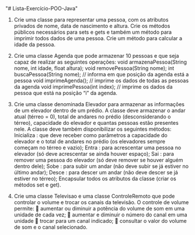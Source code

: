 "# Lista-Exercício-POO-Java" 

1. Crie uma classe para representar uma pessoa, com os atributos privados de nome, data de nascimento e altura. Crie os métodos públicos necessários para sets e gets e também um método para imprimir todos dados de uma pessoa. Crie um método para calcular a idade da pessoa.


2. Crie uma classe Agenda que pode armazenar 10 pessoas e que seja capaz de realizar as seguintes operações:
   void armazenaPessoa(String nome, int idade, float altura);
   void removePessoa(String nome);
   int buscaPessoa(String nome); // informa em que posição da agenda está a pessoa
   void imprimeAgenda(); // imprime os dados de todas as pessoas da agenda
   void imprimePessoa(int index); // imprime os dados da pessoa que está na posição “i” da agenda.


3. Crie uma classe denominada Elevador para armazenar as informações de um elevador dentro de um prédio. A classe deve armazenar o andar atual (térreo = 0), total de andares no prédio (desconsiderando o térreo), capacidade do elevador e quantas pessoas estão presentes nele. A classe deve também disponibilizar os seguintes métodos:
   Inicializa : que deve receber como parâmetros a capacidade do elevador e o total de andares no prédio (os elevadores sempre começam no térreo e vazio);
   Entra : para acrescentar uma pessoa no elevador (só deve acrescentar se ainda houver espaço);
   Sai : para remover uma pessoa do elevador (só deve remover se houver alguém dentro dele);
   Sobe : para subir um andar (não deve subir se já estiver no último andar);
   Desce : para descer um andar (não deve descer se já estiver no térreo);
   Encapsular todos os atributos da classe (criar os métodos set e get).


4. Crie uma classe Televisao e uma classe ControleRemoto que pode controlar o volume e trocar os canais da televisão. O controle de volume permite:
    aumentar ou diminuir a potência do volume de som em uma unidade de cada vez;
    aumentar e diminuir o número do canal em uma unidade
    trocar para um canal indicado;
    consultar o valor do volume de som e o canal selecionado.
